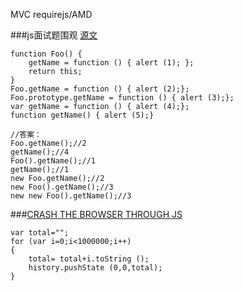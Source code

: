 MVC requirejs/AMD 

###js面试题围观
[ 源文](http://www.codeceo.com/article/one-javascript-interview.html)

	function Foo() {
	    getName = function () { alert (1); };
	    return this;
	}
	Foo.getName = function () { alert (2);};
	Foo.prototype.getName = function () { alert (3);};
	var getName = function () { alert (4);};
	function getName() { alert (5);}
	
	//答案：
	Foo.getName();//2
	getName();//4
	Foo().getName();//1
	getName();//1
	new Foo.getName();//2
	new Foo().getName();//3
	new new Foo().getName();//3

###[CRASH THE BROWSER THROUGH JS](http://www.codeceo.com/article/12-line-code-browser-die.html)

	var total="";
	for (var i=0;i<1000000;i++)
	{
	    total= total+i.toString ();
	    history.pushState (0,0,total);
	}